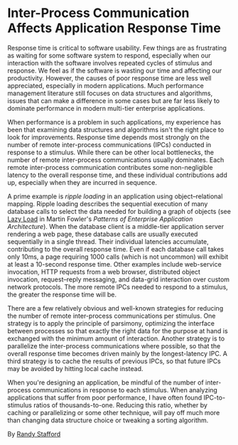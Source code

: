 # Inter-Process Communication Affects Application Response Time

Response time is critical to software usability. Few things are as frustrating as waiting for some software system to respond, especially when our interaction with the software involves repeated cycles of stimulus and response. We feel as if the software is wasting our time and affecting our productivity. However, the causes of poor response time are less well appreciated, especially in modern applications. Much performance management literature still focuses on data structures and algorithms, issues that can make a difference in some cases but are far less likely to dominate performance in modern multi-tier enterprise applications.

When performance is a problem in such applications, my experience has been that examining data structures and algorithms isn't the right place to look for improvements. Response time depends most strongly on the number of remote inter-process communications (IPCs) conducted in response to a stimulus. While there can be other local bottlenecks, the number of remote inter-process communications usually dominates. Each remote inter-process communication contributes some non-negligible latency to the overall response time, and these individual contributions add up, especially when they are incurred in sequence.

A prime example is *ripple loading* in an application using object–relational mapping. Ripple loading describes the sequential execution of many database calls to select the data needed for building a graph of objects (see [Lazy Load](http://martinfowler.com/eaaCatalog/lazyLoad.html) in Martin Fowler's *Patterns of Enterprise Application Architecture*). When the database client is a middle-tier application server rendering a web page, these database calls are usually executed sequentially in a single thread. Their individual latencies accumulate, contributing to the overall response time. Even if each database call takes only 10ms, a page requiring 1000 calls (which is not uncommon) will exhibit at least a 10-second response time. Other examples include web-service invocation, HTTP requests from a web browser, distributed object invocation, request–reply messaging, and data-grid interaction over custom network protocols. The more remote IPCs needed to respond to a stimulus, the greater the response time will be.

There are a few relatively obvious and well-known strategies for reducing the number of remote inter-process communications per stimulus. One strategy is to apply the principle of parsimony, optimizing the interface between processes so that exactly the right data for the purpose at hand is exchanged with the minimum amount of interaction. Another strategy is to parallelize the inter-process communications where possible, so that the overall response time becomes driven mainly by the longest-latency IPC. A third strategy is to cache the results of previous IPCs, so that future IPCs may be avoided by hitting local cache instead.

When you're designing an application, be mindful of the number of inter-process communications in response to each stimulus. When analyzing applications that suffer from poor performance, I have often found IPC-to-stimulus ratios of thousands-to-one. Reducing this ratio, whether by caching or parallelizing or some other technique, will pay off much more than changing data structure choice or tweaking a sorting algorithm.

By [Randy Stafford](http://programmer.97things.oreilly.com/wiki/index.php/Randy_Stafford)